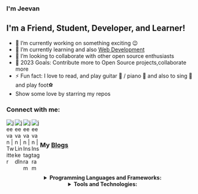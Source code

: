 ### I'm Jeevan 

## I'm a Friend, Student, Developer, and Learner!
- 🔭 I’m currently working on something exciting 😉
- 🌱 I’m currently learning and also [Web Development](https://g.co/kgs/stHUQe)
- 👯 I’m looking to collaborate with other open source enthusiasts
- 🥅 2023 Goals: Contribute more to Open Source projects,collaborate more
- ⚡ Fun fact: I love to read, and play guitar 🎸 / piano 🎹  and also to sing 🎵 and play foot⚽
- Show some love by starring my repos

### Connect with me:

[<img align="left" alt="jeevan | Twitter" width="22px" src="https://cdn.jsdelivr.net/npm/simple-icons@v3/icons/twitter.svg" />][twitter]
[<img align="left" alt="jeevan | LinkedIn" width="22px" src="https://cdn.jsdelivr.net/npm/simple-icons@v3/icons/linkedin.svg" />][linkedin]
[<img align="left" alt="jeevan | Instagram" width="22px" src="https://cdn.jsdelivr.net/npm/simple-icons@v3/icons/instagram.svg" />][instagram]
[<img align="left" alt="jeevan | Instagram" width="22px" src="https://cdn.jsdelivr.net/npm/simple-icons@v3/icons/facebook.svg" />][facebook]

<br>
<br>

### My [Blogs](https://linutic.hashnode.dev/)

<br>
<br>
<br>

<details align="center">
    <summary align="center"><strong>Programming Languages and Frameworks:</strong></summary>
     <table align="center">
         <tr align="center">
             <td  align = "center"><img src="https://i.ibb.co/Z243jtW/java.png" alt="java" border="0"><br>Java</td>
             <td  align = "center"><img src="https://i.ibb.co/sqwPMvX/python.png" alt="python" border="0"><br>Python</td>
             <td  align = "center"><img src="https://img.icons8.com/color/24/000000/c-programming.png"/><br>C</td>
             <td  align = "center"><img src="https://img.icons8.com/color/24/000000/html-5.png"/><br>HTML</td>
             <td  align = "center"><img src="https://img.icons8.com/color/24/000000/css3.png"/><br>CSS</td>
             <td  align = "center"><img src="https://img.icons8.com/color/24/000000/javascript.png"/><br>JavaScript</td>
             <td  align = "center"><img src="https://img.icons8.com/color/30/000000/bootstrap.png"/><br>Bootstrap</td>
             <td  align = "center"><img src="https://img.icons8.com/ios-filled/24/000000/mysql-logo.png"/><br>SQL</td>
             <td  align = "center"><img src="https://img.icons8.com/officel/16/000000/php-logo.png"/><br>PHP</td>
             <td  align = "center"><img src="https://raw.githubusercontent.com/github/explore/80688e429a7d4ef2fca1e82350fe8e3517d3494d/topics/visual-studio-code/visual-studio-code.png"/><br>Visual Studio Code</td>
             <td  align = "center"><img src="https://upload.wikimedia.org/wikipedia/commons/thumb/1/18/ISO_C%2B%2B_Logo.svg/1200px-ISO_C%2B%2B_Logo.svg.png"/><br>C++</td>
             <td  align = "center"><img src="https://jupyter.org/assets/try/R.svg"/><br>R</td>
             <td  align = "center"><img src="https://encrypted-tbn0.gstatic.com/images?q=tbn%3AANd9GcQ3oVhZRTSlJdiWSXSzD1bOauP3C2QA0nSmwA&usqp=CAU"/><br>Flutter</td>
             <td  align = "center"><img src="https://raw.githubusercontent.com/github/explore/80688e429a7d4ef2fca1e82350fe8e3517d3494d/topics/sql/sql.png"/><br>SQL</td>
             <td  align = "center"><img src="https://raw.githubusercontent.com/github/explore/80688e429a7d4ef2fca1e82350fe8e3517d3494d/topics/mysql/mysql.png"/><br>My SQL</td>

   </tr>
   </table>
 </details>
 <details align="center">
    <summary align="center"><strong>Tools and Technologies:</strong></summary>
     <table align="center">
         <tr align="center">
             <td  align = "center"><img src="https://i.ibb.co/r2GsFdp/jupyter.png" alt="jupyter" border="0"/><br>Jupyter Notebook</td>
             <td  align = "center"><img src="https://img.icons8.com/color/24/000000/git.png"/><br>Git</td>
             <td  align = "center"><img src="https://img.icons8.com/ios-glyphs/24/000000/github.png"/><br>GitHub</td>
             <td  align = "center"><img src="https://img.icons8.com/color/24/000000/amazon-web-services.png"/><br>AWS Could</td>
             <td  align = "center"><img src="https://img.icons8.com/color/24/000000/google-cloud-platform.png"/><br>GCP Cloud</td>
             <td  align = "center"><img src="https://img.icons8.com/cotton/24/000000/cloud-computing.png"/><br>Cloud Computing</td>
             <td  align = "center"><img src="https://img.icons8.com/fluent/24/000000/database.png"/><br>Big Data</td>
             <td  align = "center"><img src="https://img.icons8.com/color/24/000000/hadoop-distributed-file-system.png"/><br>Hadoop</td>
             <td  align = "center"><img src="https://img.icons8.com/ios-filled/30/000000/science-application.png"/><br>Data Science</td>
             <td  align = "center"><img src="https://encrypted-tbn0.gstatic.com/images?q=tbn%3AANd9GcSoMNNM1oX5pqlrhe090760H6D5DOurgzYcTA&usqp=CAU"/><br>Collab</td>
             <td 
 align = "center"><img src="https://logodix.com/logo/1811090.png"/><br>NumPy</td>
             <td  align = "center"><img src="https://upload.wikimedia.org/wikipedia/commons/thumb/0/05/Scikit_learn_logo_small.svg/640px-Scikit_learn_logo_small.svg.png"/><br>Scikit Learn</td>
             <td  align = "center"><img src="https://logodix.com/logo/1811108.png"/><br>SciPy</td>
             <td  align = "center"><img src="https://raw.githubusercontent.com/github/explore/80688e429a7d4ef2fca1e82350fe8e3517d3494d/topics/mongodb/mongodb.png"/><br>Mongo DB</td>
         </tr>
     </table>
</details>

<br>
<br>

[twitter]: https://twitter.com/jee1_____
[instagram]: https://www.instagram.com/jee1_____/
[linkedin]: https://www.linkedin.com/in/jeevan-lenka
[facebook]: https://facebook.com/jeevankiran.lenka.3
[hashnode]: https://linutic.hashnode.dev/
 
